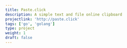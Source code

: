 ```yaml
---
title: Paste.click
description: A simple text and file online clipboard
projectlink: 'http://paste.click'
tags: ['go', 'golang']
type: project
weight: 1
draft: false
---
```

